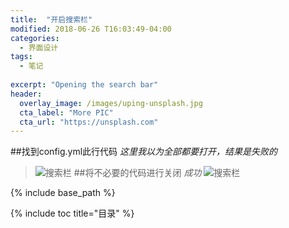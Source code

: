 ```yaml
---
title:  "开启搜索栏"
modified: 2018-06-26 T16:03:49-04:00
categories: 
  - 界面设计
tags:
  - 笔记
  
excerpt: "Opening the search bar"
header:
  overlay_image: /images/uping-unsplash.jpg
  cta_label: "More PIC"
  cta_url: "https://unsplash.com"
---
```


##找到config.yml此行代码
*这里我以为全部都要打开，结果是失败的*
> ![搜索栏](https://upload-images.jianshu.io/upload_images/11043489-2025640e3f39e80b.png?imageMogr2/auto-orient/)
##将不必要的代码进行关闭
*成功*
> ![搜索栏](https://upload-images.jianshu.io/upload_images/11043489-7e6f89d60a1557a7.png?imageMogr2/auto-orient/)

{% include base_path %}

{% include toc title="目录" %}
